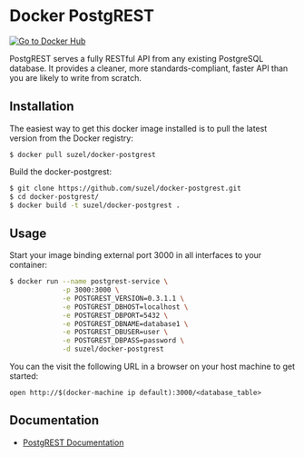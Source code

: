 # Docker PostgREST

[![Go to Docker Hub](https://img.shields.io/badge/Docker%20Hub-%E2%86%92-blue.svg)](https://hub.docker.com/r/suzel/docker-postgrest/)

PostgREST serves a fully RESTful API from any existing PostgreSQL database.
It provides a cleaner, more standards-compliant, faster API than you are likely to write from scratch.

## Installation

The easiest way to get this docker image installed is to pull the latest version from the Docker registry:

```
$ docker pull suzel/docker-postgrest
```

Build the docker-postgrest:

```sh
$ git clone https://github.com/suzel/docker-postgrest.git
$ cd docker-postgrest/
$ docker build -t suzel/docker-postgrest .
```

## Usage

Start your image binding external port 3000 in all interfaces to your container:

```sh
$ docker run --name postgrest-service \
             -p 3000:3000 \
             -e POSTGREST_VERSION=0.3.1.1 \
             -e POSTGREST_DBHOST=localhost \
             -e POSTGREST_DBPORT=5432 \
             -e POSTGREST_DBNAME=database1 \
             -e POSTGREST_DBUSER=user \
             -e POSTGREST_DBPASS=password \
             -d suzel/docker-postgrest
```

You can the visit the following URL in a browser on your host machine to get started:

```
open http://$(docker-machine ip default):3000/<database_table>
```

## Documentation

* [PostgREST Documentation](https://github.com/begriffs/postgrest)